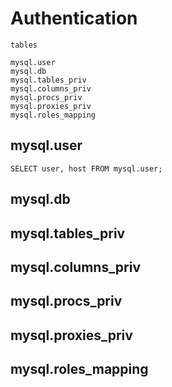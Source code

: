 # Authentication

`tables`
```
mysql.user
mysql.db
mysql.tables_priv
mysql.columns_priv
mysql.procs_priv
mysql.proxies_priv
mysql.roles_mapping	
```

## mysql.user

```mysql
SELECT user, host FROM mysql.user;
```


## mysql.db


## mysql.tables_priv


## mysql.columns_priv


## mysql.procs_priv


## mysql.proxies_priv


## mysql.roles_mapping	

